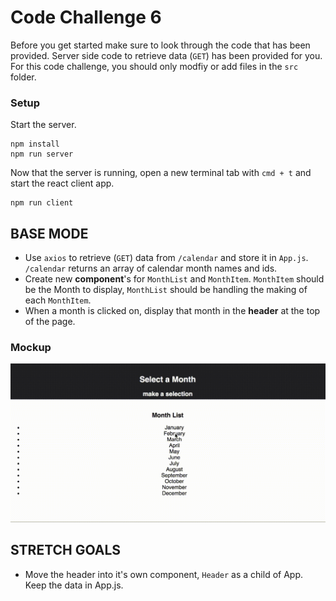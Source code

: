 # Code Challenge 6

Before you get started make sure to look through the code that has been provided. Server side code to retrieve data (`GET`) has been provided for you. For this code challenge, you should only modfiy or add files in the `src` folder.

### Setup

Start the server.

```
npm install
npm run server
```

Now that the server is running, open a new terminal tab with `cmd + t` and start the react client app.

```
npm run client
```

## BASE MODE

- Use `axios` to retrieve (`GET`) data from `/calendar` and store it in `App.js`. `/calendar` returns an array of calendar month names and ids.
- Create new **component**'s for `MonthList` and `MonthItem`. `MonthItem` should be the Month to display, `MonthList` should be handling the making of each `MonthItem`.
- When a month is clicked on, display that month in the **header** at the top of the page.

### Mockup

![Base Mode Mockup](wireframes/code-challenge-6-video.gif)

## STRETCH GOALS

- Move the header into it's own component, `Header` as a child of App. Keep the data in App.js.
